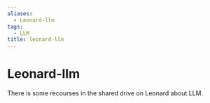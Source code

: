 ```yaml
---
aliases:
  - Leonard-llm
tags:
  - LLM
title: leonard-llm
---
```


# Leonard-llm

There is some recourses in the shared drive on Leonard about LLM.
